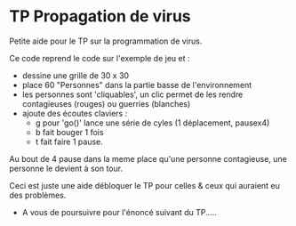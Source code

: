 # TP Propagation de virus

Petite aide pour le TP sur la programmation de virus.

Ce code reprend le code sur l'exemple de jeu et : 
- dessine une grille de 30 x 30
- place 60 "Personnes" dans la partie basse de l'environnement
- les personnes sont 'cliquables', un clic permet de les rendre contagieuses (rouges) ou guerries (blanches)
- ajoute des écoutes claviers : 
  - g pour 'go()' lance une série de cyles (1 déplacement, pausex4)
  - b fait bouger 1 fois
  - t fait faire 1 pause.

Au bout de 4 pause dans la meme place qu'une personne contagieuse, une personne le devient à son tour. 

Ceci est juste une aide débloquer le TP pour celles & ceux qui auraient eu des problèmes.
  - A vous de poursuivre pour l'énoncé suivant du TP.....
 
